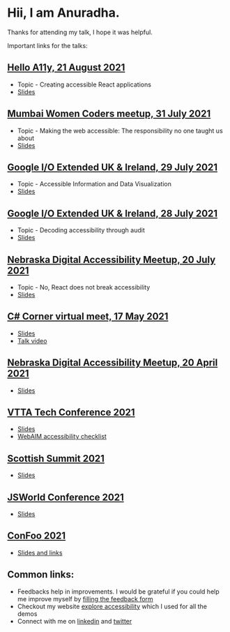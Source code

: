 # Hii, I am Anuradha.

Thanks for attending my talk, I hope it was helpful.

Important links for the talks:

## [Hello A11y, 21 August 2021](https://hasgeek.com/helloa11y/helloa11y-august-meet-2021/)
- Topic - Creating accessible React applications
- [Slides](https://docs.google.com/presentation/d/17CTD3GqtejHh15JHnoK6huV0VSs8Y-Eg2tcyOi0PxbU/edit?usp=sharing)

## [Mumbai Women Coders meetup, 31 July 2021](https://www.meetup.com/mumbai-women-coders/events/279750999/)
- Topic - Making the web accessible: The responsibility no one taught us about
- [Slides](https://docs.google.com/presentation/d/1jPEJIdM3gNq4iJ91bKbAwylwlgc63QTgj4gfXxBmD9g/edit?usp=sharing)

## [Google I/O Extended UK & Ireland, 29 July 2021](https://gdg.community.dev/events/details/google-gdg-belfast-presents-io-extended-uk-ireland-july-27-29/)
- Topic - Accessible Information and Data Visualization
- [Slides](https://docs.google.com/presentation/d/1TAobHeYCrsIawFhc6BESj_WauMJXvqMw8qNzJDfXEpI/edit?usp=sharing)


## [Google I/O Extended UK & Ireland, 28 July 2021](https://gdg.community.dev/events/details/google-gdg-belfast-presents-io-extended-uk-ireland-july-27-29/)
- Topic - Decoding accessibility through audit
- [Slides](https://docs.google.com/presentation/d/1rkIp2KpibwzdcylSfN7H5vh-D_ZkASZ0i3QuDROcE9Q/edit?usp=sharing)

## [Nebraska Digital Accessibility Meetup, 20 July 2021](https://www.meetup.com/Nebraska-Digital-Accessibility-Meetup/events/276128559/)
- Topic - No, React does not break accessibility
- [Slides](https://docs.google.com/presentation/d/1O8n-1K-HqWmlqT3oAQvlFEdC3-H1nlqid0Q01gH-ags/edit?usp=sharing)

## [C# Corner virtual meet, 17 May 2021](https://www.c-sharpcorner.com/events/c-sharp-corner-global-monthly-virtual-meet-may-2021)
- [Slides](https://docs.google.com/presentation/d/1O6vokWvtWnWcWkIjYX1PjzTDuAi4Aqb2DiLTKri2SGc/edit?usp=sharing)
- [Talk video](https://www.pscp.tv/w/1zqJVXEoVOWKB)

## [Nebraska Digital Accessibility Meetup, 20 April 2021](https://www.meetup.com/Nebraska-Digital-Accessibility-Meetup/events/276128539/)
- [Slides](t.ly/K0rp)

## [VTTA Tech Conference 2021](https://vttatechconference.hubilo.com/)
- [Slides](https://docs.google.com/presentation/d/1rt9JHpvj0OV432zznsRTOORen-3Z4TDggSJJGXs0_Kc/edit?usp=sharing)
- [WebAIM accessibility checklist](https://webaim.org/standards/wcag/checklist)

## [Scottish Summit 2021](https://scottishsummit.com/)
- [Slides](https://github.com/anuk79/tech-talks-links/tree/main/ScottishSummit2021)

## [JSWorld Conference 2021](https://frontenddeveloperlove.com/)
- [Slides](https://docs.google.com/presentation/d/1NHWJEJp4AwICmLUBNd2_VctVMVIaHLPooF6BtIGIY3M/edit?usp=sharing)

## [ConFoo 2021](https://confoo.ca/en/yul2021/sessions)
- [Slides and links](https://github.com/anuk79/tech-talks-links/blob/main/confoo2021.md)



## Common links:
- Feedbacks help in improvements. I would be grateful if you could help me improve myself by [filling the feedback form](https://forms.gle/dT2eu3xvX4251TXZ9)
- Checkout my website [explore accessibility](https://explore-a11y.netlify.app/) which I used for all the demos
- Connect with me on [linkedin](https://www.linkedin.com/in/anuradha15/) and [twitter](https://twitter.com/miracle_404)
